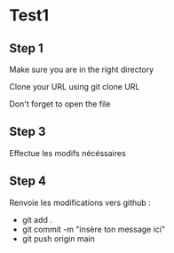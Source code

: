 # Test1
## Step 1

Make sure you are in the right directory 

Clone your URL using git clone URL

Don't forget to open the file

## Step 3

Effectue les modifs nécéssaires

## Step 4

Renvoie les modifications vers github :
* git add .
* git commit -m "insère ton message ici"
* git push origin main
